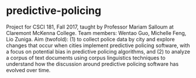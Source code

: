 # predictive-policing
Project for CSCI 181, Fall 2017, taught by Professor Mariam Salloum at Claremont McKenna College. Team members: Wentao Guo, Michelle Feng, Lio Zuniga. Aim (twofold): (1) to collect police data by city and explore changes that occur when cities implement predictive policing software, with a focus on potential bias in predictive policing algorithms, and (2) to analyze a corpus of text documents using corpus linguistics techniques to understand how the discussion around predictive policing software has evolved over time.
